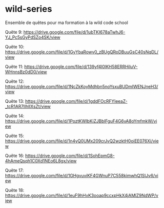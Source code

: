 # wild-series

Ensemble de quêtes pour ma formation à la wild code school

Quête 9:
https://drive.google.com/file/d/1ubTKI678aTwhJ6-YJ_Pc5sGyPdSZo4SK/view

Quête 10:
https://drive.google.com/file/d/1GyYbaRowv0_zBUgQRoDBuuGsC40sNqDL/view

Quête 11:
https://drive.google.com/file/d/139yf4I0lKH58ERRHiluV-WHnnsBz0dD0/view

Quête 12:
https://drive.google.com/file/d/1NcZkKoyMdhbn5noYsxuBUDmIWENJneH3/view

Quête 13:
https://drive.google.com/file/d/1gddFOcRFYIeeaZ-_tcR1AR7IIhlIXsZt/view

Quête 14:
https://drive.google.com/file/d/1PoztKWlbKiZJBblFguF4G6vA8oYmfmkW/view

Quête 15:
https://drive.google.com/file/d/1n4yQ0UMx209crJvQ2wzktH0oiEE076Xi/view

Quête 16:
https://drive.google.com/file/d/1SohEpmG8-4hAmeQsqh1C0Xd1NEo6L8gx/view

Quête 17:
https://drive.google.com/file/d/1GHgvuviKF4GWnuP7C558kimwhQ1SIJv6/view

Quête 18:
https://drive.google.com/file/d/1euF9hHvK3ooap9ccxpHkX4jAMlZ9NdWP/view
